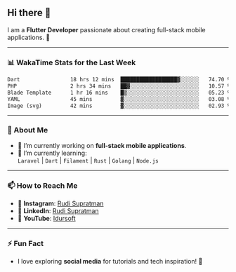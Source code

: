 ## Hi there 👋

I am a **Flutter Developer** passionate about creating full-stack mobile applications. 🚀

---

### 📊 WakaTime Stats for the Last Week
<!--START_SECTION:waka-->

```txt
Dart                18 hrs 12 mins  ██████████████████▓░░░░░░   74.70 %
PHP                 2 hrs 34 mins   ██▓░░░░░░░░░░░░░░░░░░░░░░   10.57 %
Blade Template      1 hr 16 mins    █▒░░░░░░░░░░░░░░░░░░░░░░░   05.23 %
YAML                45 mins         ▓░░░░░░░░░░░░░░░░░░░░░░░░   03.08 %
Image (svg)         42 mins         ▓░░░░░░░░░░░░░░░░░░░░░░░░   02.93 %
```

<!--END_SECTION:waka-->

---

### 🌱 About Me
- 🔭 I’m currently working on **full-stack mobile applications**.
- 🌱 I’m currently learning:  
  `Laravel` | `Dart` | `Filament` | `Rust` | `Golang` | `Node.js`

---

### 📫 How to Reach Me
- 💬 **Instagram**: [Rudi Supratman](https://www.instagram.com/rudisupratman97)  
- 💼 **LinkedIn**: [Rudi Supratman](https://www.linkedin.com/in/rudi-supratman-324233281)  
- 🎥 **YouTube**: [Idursoft](https://www.youtube.com/@adde5863)

---

### ⚡ Fun Fact
- I love exploring **social media** for tutorials and tech inspiration! 🎥
